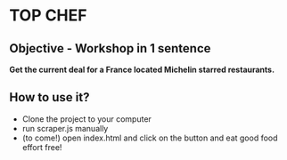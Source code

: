 # TOP CHEF


## Objective - Workshop in 1 sentence

**Get the current deal for a France located Michelin starred restaurants.**

## How to use it?

 - Clone the project to your computer
 - run scraper.js manually
 - (to come!) open index.html and click on the button and eat good food effort free!

 